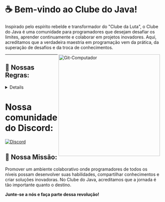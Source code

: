 # ☕ Bem-vindo ao Clube do Java!

Inspirado pelo espírito rebelde e transformador do "Clube da Luta", o Clube do Java é uma comunidade para programadores que desejam desafiar os limites, aprender continuamente e colaborar em projetos inovadores. Aqui, acreditamos que a verdadeira maestria em programação vem da prática, da superação de desafios e da troca de conhecimentos.

<div>
  <img align="right" alt="Git-Computador" width="330px" src="https://i.ibb.co/qYwCfzhV/cdjava.png"/>
</div>



---


## 📜 Nossas Regras:
<details>
1️⃣ **Primeira Regra do Clube do Java:** Fale sobre o Clube do Java. Compartilhe suas experiências, projetos e aprendizados.

2️⃣ **Segunda Regra do Clube do Java:** Fale sobre o Clube do Java. A comunidade cresce com a participação de todos.

3️⃣ **Terceira Regra do Clube do Java:** Se alguém desistir ou estiver sobrecarregado, ofereça suporte e encorajamento.

4️⃣ **Quarta Regra do Clube do Java:** Os desafios são oportunidades de aprendizado. Enfrente-os com coragem e criatividade.

5️⃣ **Quinta Regra do Clube do Java:** Colabore e contribua. O sucesso é alcançado através do esforço coletivo.

6️⃣ **Sexta Regra do Clube do Java:** Aprenda com os erros. Cada falha é uma lição valiosa.

7️⃣ **Sétima Regra do Clube do Java:** Adapte-se às mudanças. A tecnologia está em constante evolução.

8️⃣ **Oitava e Última Regra do Clube do Java:** Divirta-se e celebre cada conquista, grande ou pequena.

---
</details>

# Nossa comunidade do Discord:
[![Discord](https://img.shields.io/badge/Discord-0077B5?style=for-the-badge&logo=linkedin&logoColor=white)](https://discord.gg/msjsG55MGn)


## 🎯 Nossa Missão:

Promover um ambiente colaborativo onde programadores de todos os níveis possam desenvolver suas habilidades, compartilhar conhecimentos e criar soluções inovadoras. No Clube do Java, acreditamos que a jornada é tão importante quanto o destino. 

**Junte-se a nós e faça parte dessa revolução!**
